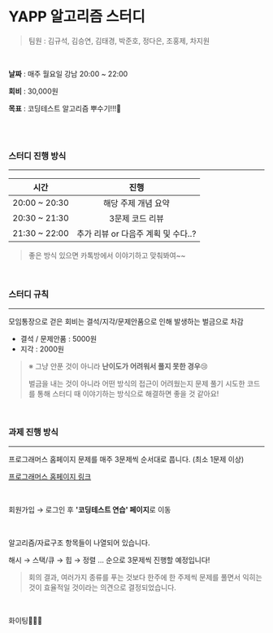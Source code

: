 # YAPP 알고리즘 스터디

> 팀원 : 김규석, 김승연, 김태경, 박준호, 정다은, 조홍제, 차지원

<br>

**날짜** : 매주 월요일 강남 20:00 ~ 22:00

**회비** : 30,000원

**목표** : 코딩테스트 알고리즘 뿌수기!!!🙋

<br>

<br>

### 스터디 진행 방식

---

|     시간      |                진행                 |
| :-----------: | :---------------------------------: |
| 20:00 ~ 20:30 |         해당 주제 개념 요약         |
| 20:30 ~ 21:30 |           3문제 코드 리뷰           |
| 21:30 ~ 22:00 | 추가 리뷰 or 다음주 계획 및 수다..? |

> 좋은 방식 있으면 카톡방에서 이야기하고 맞춰봐여~~ 

<br>

### 스터디 규칙

---

모임통장으로 걷은 회비는 결석/지각/문제안품으로 인해 발생하는 벌금으로 차감

- 결석 / 문제안품 : 5000원
- 지각 : 2000원

> ※ 그냥 안푼 것이 아니라 **난이도가 어려워서 풀지 못한 경우**:cry:
>
> 벌금을 내는 것이 아니라 어떤 방식의 접근이 어려웠는지 문제 풀기 시도한 코드를 통해 스터디 때 이야기하는 방식으로 해결하면 좋을 것 같아요! 

<br>

### 과제 진행 방식

---

프로그래머스 홈페이지 문제를 매주 3문제씩 순서대로 풉니다. (최소 1문제 이상)

[프로그래머스 홈페이지 링크](<https://programmers.co.kr/>)

<br>

회원가입 → 로그인 후 **'코딩테스트 연습' 페이지**로 이동

<br>

알고리즘/자료구조 항목들이 나열되어 있습니다.

해시 → 스택/큐 → 힙 → 정렬 ... 순으로 3문제씩 진행할 예정입니다!

> 회의 결과, 여러가지 종류를 푸는 것보다 한주에 한 주제씩 문제를 풀면서 익히는 것이 효율적일 것이라는 의견으로 결정되었습니다.

<br>

화이팅👏👏👏